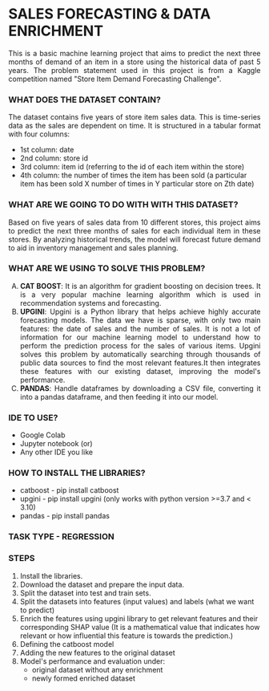 # SALES FORECASTING & DATA ENRICHMENT

<p align="justify">This is a basic machine learning project that aims to predict the next three months of demand of an item in a store using the historical data of past 5 years. The problem statement used in this project is from a Kaggle competition named "Store Item Demand Forecasting Challenge". </p>

### WHAT DOES THE DATASET CONTAIN?
<p align="justify">The dataset contains five years of store item sales data. This is time-series data as the sales are dependent on time. It is structured in a tabular format with four columns:
<ul>
<li> 1st column: date </li>
<li> 2nd column: store id </li>
<li> 3rd column: item id (referring to the id of each item within the store) </li>
<li> 4th column: the number of times the item has been sold (a particular item has been sold X number of times in Y particular store on Zth date)</li>
</ul></p>

### WHAT ARE WE GOING TO DO WITH WITH THIS DATASET?
<p align="justify">Based on five years of sales data from 10 different stores, this project aims to predict the next three months of sales for each individual item in these stores. By analyzing historical trends, the model will forecast future demand to aid in inventory management and sales planning.</p>

### WHAT ARE WE USING TO SOLVE THIS PROBLEM?
<ol type="A" align="justify">
<li><b>CAT BOOST</b>: It is an algorithm for gradient boosting on decision trees. It is a very popular machine learning algorithm which is used in recommendation systems and forecasting.</li>
<li><b>UPGINI</b>: Upgini is a Python library that helps achieve highly accurate forecasting models. The data we have is sparse, with only two main features: the date of sales and the number of sales. It is not a lot of information for our machine learning model to understand how to perform the prediction process for the sales of various items. Upgini solves this problem by automatically searching through thousands of public data sources to find the most relevant features.It then integrates these features with our existing dataset, improving the model's performance.</li>
<li><b>PANDAS</b>: Handle dataframes by downloading a CSV file, converting it into a pandas dataframe, and then feeding it into our model.</li>
</ol>

### IDE TO USE?
<ul>
<li>Google Colab</li>
<li>Jupyter notebook (or)</li>
<li>Any other IDE you like</li>
</ul>

### HOW TO INSTALL THE LIBRARIES?
<ul>
<li> catboost - pip install catboost </li>
<li> upgini - pip install upgini (only works with python version >=3.7 and < 3.10) </li>
<li> pandas - pip install pandas </li>
</ul>

### TASK TYPE - REGRESSION

### STEPS
<ol type="1">
<li>Install the libraries.</li>
<li>Download the dataset and prepare the input data.</li>
<li>Split the dataset into test and train sets.</li>
<li>Split the datasets into features (input values) and labels (what we want to predict)</li>
<li>Enrich the features using upgini library to get relevant features and their corresponding SHAP value (It is a mathematical value that indicates how relevant or how influential this feature is towards the prediction.)</li>
<li>Defining the catboost model</li>
<li>Adding the new features to the original dataset</li>
<li>
Model's performance and evaluation under:
    <ul><li>original dataset without any enrichment</li>
    <li>newly formed enriched dataset</li></ul>
</li>
</ol>
